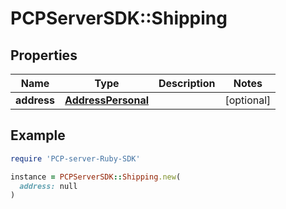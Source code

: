 # PCPServerSDK::Shipping

## Properties

| Name | Type | Description | Notes |
| ---- | ---- | ----------- | ----- |
| **address** | [**AddressPersonal**](AddressPersonal.md) |  | [optional] |

## Example

```ruby
require 'PCP-server-Ruby-SDK'

instance = PCPServerSDK::Shipping.new(
  address: null
)
```

